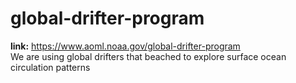 # global-drifter-program
**link:** https://www.aoml.noaa.gov/global-drifter-program <br>
We are using global drifters that beached to explore surface ocean circulation patterns

